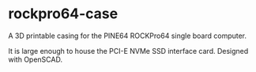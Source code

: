 # rockpro64-case

A 3D printable casing for the PINE64 ROCKPro64 single board computer.

It is large enough to house the PCI-E NVMe SSD interface card. Designed with OpenSCAD.
